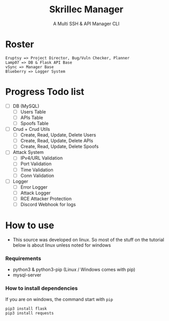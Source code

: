 <div align="center">
<h1>Skrillec Manager</h1>
</div>

<div align="center">
<p>A Multi SSH & API Manager CLI</p>
</div>

# Roster
```
Eruptsy => Project Director, Bug/Vuln Checker, Planner
Lamp07 => DB & Flask API Base
vSync => Manager Base
Blueberry => Logger System
```

# Progress Todo list
- [ ] DB (MySQL)
    - [ ] Users Table
    - [ ] APIs Table
    - [ ] Spoofs Table
- [ ] Crud + Crud Utils
    - [ ] Create, Read, Update, Delete Users
    - [ ] Create, Read, Update, Delete APIs
    - [ ] Create, Read, Update, Delete Spoofs
- [ ] Attack System
    - [ ] IPv4/URL Validation
    - [ ] Port Validation
    - [ ] Time Validation
    - [ ] Conn Validation
- [ ] Logger
    - [ ] Error Logger
    - [ ] Attack Logger
    - [ ] RCE Attacker Protection
    - [ ] Discord Webhook for logs

# How to use
* This source was developed on linux. So most of the stuff on the tutorial below is about linux unless noted for windows
### Requirements 

* python3 & python3-pip (Linux / Windows comes with pip)
* mysql-server

### How to install dependencies 
If you are on windows, the command start with `pip`
```
pip3 install flask
pip3 install requests
```
